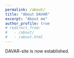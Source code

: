 ```yaml
---
permalink: /about/
title: "About DAVAR"
excerpt: "About me"
author_profile: true
# redirect_from: 
#   - /about/
#   - /about.html
---
```


DAVAR-site is now established.